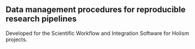 Data management procedures for reproducible research pipelines 
---

Developed for the Scientific Workflow and Integration Software for Holism projects.

